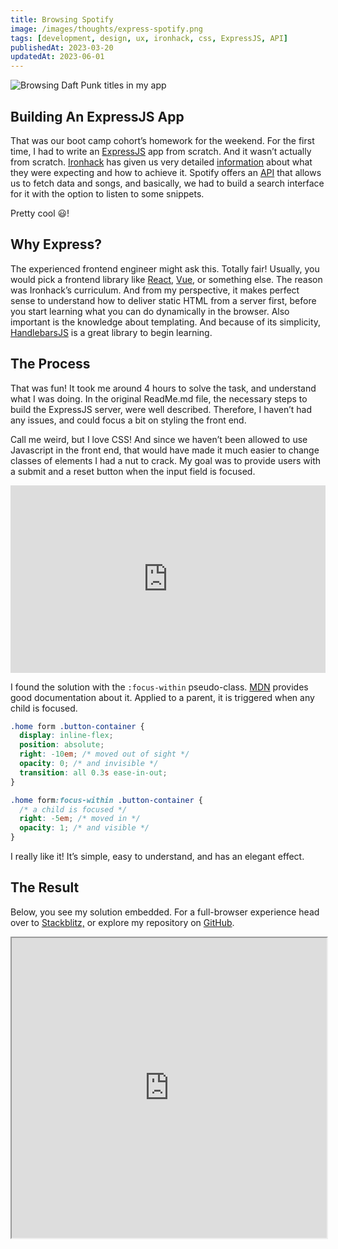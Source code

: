 ```yaml
---
title: Browsing Spotify
image: /images/thoughts/express-spotify.png
tags: [development, design, ux, ironhack, css, ExpressJS, API]
publishedAt: 2023-03-20
updatedAt: 2023-06-01
---
```


![Browsing Daft Punk titles in my app](/images/thoughts/express-spotify-1.png)

## Building An ExpressJS App

That was our boot camp cohort’s homework for the weekend. For the first time, I had to write an [ExpressJS](https://expressjs.com) app from scratch. And it wasn’t actually from scratch. [Ironhack](https://www.ironhack.com) has given us very detailed [information](https://github.com/ironhack-labs/lab-express-spotify) about what they were expecting and how to achieve it. Spotify offers an [API](https://developer.spotify.com/web-api/) that allows us to fetch data and songs, and basically, we had to build a search interface for it with the option to listen to some snippets.

Pretty cool 😃!

## Why Express?

The experienced frontend engineer might ask this. Totally fair! Usually, you would pick a frontend library like [React](https://reactjs.org), [Vue](https://vuejs.org), or something else. The reason was Ironhack’s curriculum. And from my perspective, it makes perfect sense to understand how to deliver static HTML from a server first, before you start learning what you can do dynamically in the browser. Also important is the knowledge about templating. And because of its simplicity, [HandlebarsJS](https://handlebarsjs.com) is a great library to begin learning.

## The Process

That was fun! It took me around 4 hours to solve the task, and understand what I was doing. In the original ReadMe.md file, the necessary steps to build the ExpressJS server, were well described. Therefore, I haven’t had any issues, and could focus a bit on styling the front end.

Call me weird, but I love CSS! And since we haven’t been allowed to use Javascript in the front end, that would have made it much easier to change classes of elements I had a nut to crack. My goal was to provide users with a submit and a reset button when the input field is focused.

<iframe height="300" style="width: 100%;" scrolling="no" title="Search:focus-within" src="https://codepen.io/PDXIII/embed/preview/dygBwQE?default-tab=" frameborder="no" loading="lazy" allowtransparency="true" allowfullscreen="true">
  See the Pen <a href="https://codepen.io/PDXIII/pen/dygBwQE">
  Search:focus-within</a> by Peter Sekan (<a href="https://codepen.io/PDXIII">@PDXIII</a>)
  on <a href="https://codepen.io">CodePen</a>.
</iframe>

I found the solution with the `:focus-within` pseudo-class. [MDN](https://developer.mozilla.org/en-US/docs/Web/CSS/:focus-within) provides good documentation about it. Applied to a parent, it is triggered when any child is focused.

```css
.home form .button-container {
  display: inline-flex;
  position: absolute;
  right: -10em; /* moved out of sight */
  opacity: 0; /* and invisible */
  transition: all 0.3s ease-in-out;
}

.home form:focus-within .button-container {
  /* a child is focused */
  right: -5em; /* moved in */
  opacity: 1; /* and visible */
}
```

I really like it! It’s simple, easy to understand, and has an elegant effect.

## The Result

Below, you see my solution embedded. For a full-browser experience head over to [Stackblitz,](https://stackblitz.com/edit/stackblitz-starters-8a4eez?file=readme.md) or explore my repository on [GitHub](https://github.com/PDXIII/lab-express-spotify).

<iframe src="https://stackblitz.com/edit/stackblitz-starters-8a4eez?ctl=1&embed=1&file=readme.md&hideExplorer=1&view=preview" width="100%" height="480px"></iframe>
